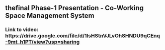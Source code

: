 ## thefinal Phase-1 Presentation - Co-Working Space Management System
### Link to video: https://drive.google.com/file/d/1IsHStnVJLvOhSHNDU9qCEnq-9mt_h1PT/view?usp=sharing
